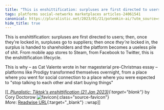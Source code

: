 ```yaml
---
title: "This is enshittification: surpluses are first directed to users; then, ..."
tags: platforms social-networks marketplaces articles-24061541
canonical: https://pluralistic.net/2023/01/21/potemkin-ai/?utm_source=substack&utm_medium=email
hide_title: true
---
```


This is enshittification: surpluses are first directed to users; then, once they're locked in, surpluses go to suppliers; then once *they're* locked in, the surplus is handed to shareholders and the platform becomes a useless pile of shit. From mobile app stores to Steam, from Facebook to Twitter, this is the enshittification lifecycle.

This is why – as Cat Valente wrote in her magesterial pre-Christmas essay – platforms like Prodigy transformed themselves overnight, from a place where you went for social connection to a place where you were expected to "stop talking to each other and start buying things"


[[<cite>_[Pluralistic: Tiktok's enshittification (21 Jan 2023)](https://pluralistic.net/2023/01/21/potemkin-ai/?utm_source=substack&utm_medium=email){:target="_blank"}_</cite> by Cory Doctorow ![favicon](https://s2.googleusercontent.com/s2/favicons?domain=pluralistic.net){:class="source-favicon"}<br>
_More_: [Readwise URL](https://readwise.io/open/470470821){:target="_blank"}
::wrap]]